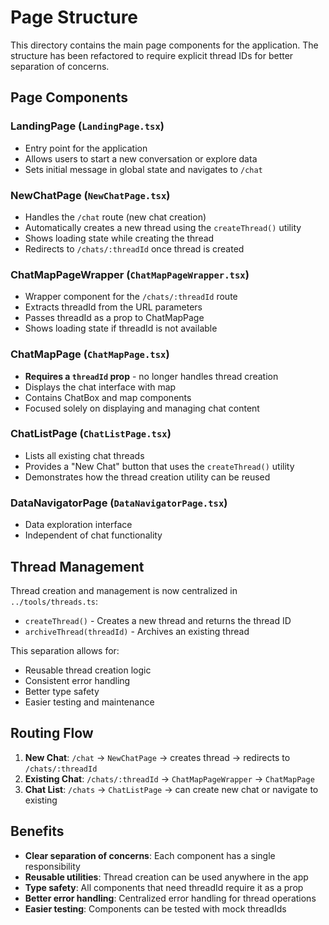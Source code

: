 # Page Structure

This directory contains the main page components for the application. The structure has been refactored to require explicit thread IDs for better separation of concerns.

## Page Components

### LandingPage (`LandingPage.tsx`)

- Entry point for the application
- Allows users to start a new conversation or explore data
- Sets initial message in global state and navigates to `/chat`

### NewChatPage (`NewChatPage.tsx`)

- Handles the `/chat` route (new chat creation)
- Automatically creates a new thread using the `createThread()` utility
- Shows loading state while creating the thread
- Redirects to `/chats/:threadId` once thread is created

### ChatMapPageWrapper (`ChatMapPageWrapper.tsx`)

- Wrapper component for the `/chats/:threadId` route
- Extracts threadId from the URL parameters
- Passes threadId as a prop to ChatMapPage
- Shows loading state if threadId is not available

### ChatMapPage (`ChatMapPage.tsx`)

- **Requires a `threadId` prop** - no longer handles thread creation
- Displays the chat interface with map
- Contains ChatBox and map components
- Focused solely on displaying and managing chat content

### ChatListPage (`ChatListPage.tsx`)

- Lists all existing chat threads
- Provides a "New Chat" button that uses the `createThread()` utility
- Demonstrates how the thread creation utility can be reused

### DataNavigatorPage (`DataNavigatorPage.tsx`)

- Data exploration interface
- Independent of chat functionality

## Thread Management

Thread creation and management is now centralized in `../tools/threads.ts`:

- `createThread()` - Creates a new thread and returns the thread ID
- `archiveThread(threadId)` - Archives an existing thread

This separation allows for:

- Reusable thread creation logic
- Consistent error handling
- Better type safety
- Easier testing and maintenance

## Routing Flow

1. **New Chat**: `/chat` → `NewChatPage` → creates thread → redirects to `/chats/:threadId`
2. **Existing Chat**: `/chats/:threadId` → `ChatMapPageWrapper` → `ChatMapPage`
3. **Chat List**: `/chats` → `ChatListPage` → can create new chat or navigate to existing

## Benefits

- **Clear separation of concerns**: Each component has a single responsibility
- **Reusable utilities**: Thread creation can be used anywhere in the app
- **Type safety**: All components that need threadId require it as a prop
- **Better error handling**: Centralized error handling for thread operations
- **Easier testing**: Components can be tested with mock threadIds
